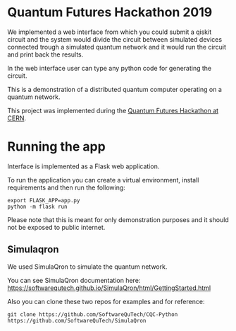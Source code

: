 # Quantum Futures Hackathon 2019

We implemented a web interface from which you could submit 
a qiskit circuit and the system would divide the circuit between
simulated devices connected trough a simulated quantum network and 
it would run the circuit and print back the results.

In the web interface user can type any python code for generating the circuit.

This is a demonstration of a distributed quantum computer operating on a quantum network.

This project was implemented during the [Quantum Futures Hackathon at CERN](https://indico.cern.ch/event/838035/).

# Running the app

Interface is implemented as a Flask web application.

To run the application you can create a virtual environment, install requirements 
and then run the following:

```
export FLASK_APP=app.py
python -m flask run
```

Please note that this is meant for only demonstration purposes and it should not
be exposed to public internet.


## Simulaqron

We used SimulaQron to simulate the quantum network.

You can see SimulaQron documentation here: https://softwarequtech.github.io/SimulaQron/html/GettingStarted.html

Also you can clone these two repos for examples and for reference:

`git clone https://github.com/SoftwareQuTech/CQC-Python`
`https://github.com/SoftwareQuTech/SimulaQron`
